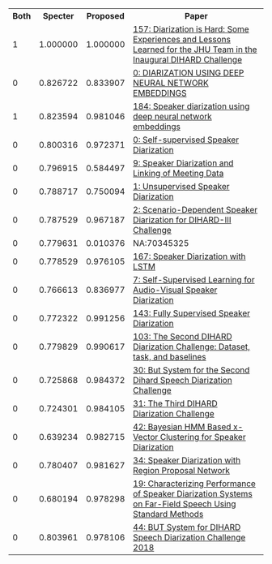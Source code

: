 <html><table><tr>
<th>Both</th>
<th>Specter</th>
<th>Proposed</th>
<th>Paper</th>
</tr>
<tr>
<td>1</td>
<td>1.000000</td>
<td>1.000000</td>
<td><a href="https://www.semanticscholar.org/paper/cf6352c789ab51320fa7ca9b1440c685b57fd769">157: Diarization is Hard: Some Experiences and Lessons Learned for the JHU Team in the Inaugural DIHARD Challenge</a></td>
</tr>
<tr>
<td>0</td>
<td>0.826722</td>
<td>0.833907</td>
<td><a href="https://www.semanticscholar.org/paper/d3ed25e32553e8a399bedc1850c90bf12e4e9d27">0: DIARIZATION USING DEEP NEURAL NETWORK EMBEDDINGS</a></td>
</tr>
<tr>
<td>1</td>
<td>0.823594</td>
<td>0.981046</td>
<td><a href="https://www.semanticscholar.org/paper/e5dd20eb15f0e4811156cce8b4cf930bd002d43e">184: Speaker diarization using deep neural network embeddings</a></td>
</tr>
<tr>
<td>0</td>
<td>0.800316</td>
<td>0.972371</td>
<td><a href="https://www.semanticscholar.org/paper/4dd4c47f37d3619aa311afa45c8b9a35b89ce596">0: Self-supervised Speaker Diarization</a></td>
</tr>
<tr>
<td>0</td>
<td>0.796915</td>
<td>0.584497</td>
<td><a href="https://www.semanticscholar.org/paper/62bdd09ec48d62d8c7ac0005843e06cec61aaacf">9: Speaker Diarization and Linking of Meeting Data</a></td>
</tr>
<tr>
<td>0</td>
<td>0.788717</td>
<td>0.750094</td>
<td><a href="https://www.semanticscholar.org/paper/2923d954545ab410a0a7569248a471ca109a2002">1: Unsupervised Speaker Diarization</a></td>
</tr>
<tr>
<td>0</td>
<td>0.787529</td>
<td>0.967187</td>
<td><a href="https://www.semanticscholar.org/paper/ba4b6b439cbcf81c035875a4b6b6dcf904545054">2: Scenario-Dependent Speaker Diarization for DIHARD-III Challenge</a></td>
</tr>
<tr>
<td>0</td>
<td>0.779631</td>
<td>0.010376</td>
<td>NA:70345325</td>
</tr>
<tr>
<td>0</td>
<td>0.778529</td>
<td>0.976105</td>
<td><a href="https://www.semanticscholar.org/paper/507271f26a1c40bb128d8e09289e2054d304e49c">167: Speaker Diarization with LSTM</a></td>
</tr>
<tr>
<td>0</td>
<td>0.766613</td>
<td>0.836977</td>
<td><a href="https://www.semanticscholar.org/paper/85fa01b32eef73ff7af8477af2a172fe6ac27fdf">7: Self-Supervised Learning for Audio-Visual Speaker Diarization</a></td>
</tr>
<tr>
<td>0</td>
<td>0.772322</td>
<td>0.991256</td>
<td><a href="https://www.semanticscholar.org/paper/1f010dd1226834f16515a6610ea57b480266ef2d">143: Fully Supervised Speaker Diarization</a></td>
</tr>
<tr>
<td>0</td>
<td>0.779829</td>
<td>0.990617</td>
<td><a href="https://www.semanticscholar.org/paper/ff88699c6bac1b289272c445581541ad66848044">103: The Second DIHARD Diarization Challenge: Dataset, task, and baselines</a></td>
</tr>
<tr>
<td>0</td>
<td>0.725868</td>
<td>0.984372</td>
<td><a href="https://www.semanticscholar.org/paper/8aa2c8f9d34db72d12ea99a38d4a3d9d528337ea">30: But System for the Second Dihard Speech Diarization Challenge</a></td>
</tr>
<tr>
<td>0</td>
<td>0.724301</td>
<td>0.984105</td>
<td><a href="https://www.semanticscholar.org/paper/0ae4e3325e9d18f933c6399fff0dce975de5aebd">31: The Third DIHARD Diarization Challenge</a></td>
</tr>
<tr>
<td>0</td>
<td>0.639234</td>
<td>0.982715</td>
<td><a href="https://www.semanticscholar.org/paper/55277df8e04cc75d46470318d9ffbffe365527ee">42: Bayesian HMM Based x-Vector Clustering for Speaker Diarization</a></td>
</tr>
<tr>
<td>0</td>
<td>0.780407</td>
<td>0.981627</td>
<td><a href="https://www.semanticscholar.org/paper/62d6ccd01c2e022a385add5e689b4561b0fbfd88">34: Speaker Diarization with Region Proposal Network</a></td>
</tr>
<tr>
<td>0</td>
<td>0.680194</td>
<td>0.978298</td>
<td><a href="https://www.semanticscholar.org/paper/7c5e63778900542c842977ab874526685c9e92b1">19: Characterizing Performance of Speaker Diarization Systems on Far-Field Speech Using Standard Methods</a></td>
</tr>
<tr>
<td>0</td>
<td>0.803961</td>
<td>0.978106</td>
<td><a href="https://www.semanticscholar.org/paper/be06d5fcaa3587ddb6ca3950561ec3d6ad95bf54">44: BUT System for DIHARD Speech Diarization Challenge 2018</a></td>
</tr>
</table></html>
